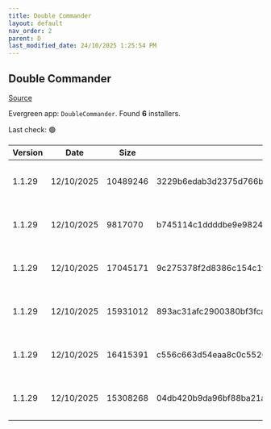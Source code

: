 ```yaml
---
title: Double Commander
layout: default
nav_order: 2
parent: D
last_modified_date: 24/10/2025 1:25:54 PM
---
```


## Double Commander

[Source](https://github.com/doublecmd/doublecmd/)

Evergreen app: `DoubleCommander`. Found **6** installers.

Last check: 🟢

| Version | Date       | Size     | Sha256                                                           | Architecture | InstallerType | Type | URI                                                                                                                                                                                                      |
| ------- | ---------- | -------- | ---------------------------------------------------------------- | ------------ | ------------- | ---- | -------------------------------------------------------------------------------------------------------------------------------------------------------------------------------------------------------- |
| 1.1.29  | 12/10/2025 | 10489246 | 3229b6edab3d2375d766ba1ff242ae79431d1870353e11d2dbbf73ecd7603c22 | x64          | Default       | exe  | [https://github.com/doublecmd/doublecmd/releases/download/v1.1.29/doublecmd-1.1.29.x86_64-win64.exe](https://github.com/doublecmd/doublecmd/releases/download/v1.1.29/doublecmd-1.1.29.x86_64-win64.exe) |
| 1.1.29  | 12/10/2025 | 9817070  | b745114c1ddddbe9e98244ac4061315b0630045f3290f8f7f73b4ab4cad0b982 | x86          | Default       | exe  | [https://github.com/doublecmd/doublecmd/releases/download/v1.1.29/doublecmd-1.1.29.i386-win32.exe](https://github.com/doublecmd/doublecmd/releases/download/v1.1.29/doublecmd-1.1.29.i386-win32.exe)     |
| 1.1.29  | 12/10/2025 | 17045171 | 9c275378f2d8386c154c1f58f5350a2ac599ddaf7490c907a79eba95f772fce1 | x64          | Default       | msi  | [https://github.com/doublecmd/doublecmd/releases/download/v1.1.29/doublecmd-1.1.29.x86_64-win64.msi](https://github.com/doublecmd/doublecmd/releases/download/v1.1.29/doublecmd-1.1.29.x86_64-win64.msi) |
| 1.1.29  | 12/10/2025 | 15931012 | 893ac31afc2900380bf3fcab258ab1044160ef844f6f579fae4ec9e919c47c90 | x86          | Default       | msi  | [https://github.com/doublecmd/doublecmd/releases/download/v1.1.29/doublecmd-1.1.29.i386-win32.msi](https://github.com/doublecmd/doublecmd/releases/download/v1.1.29/doublecmd-1.1.29.i386-win32.msi)     |
| 1.1.29  | 12/10/2025 | 16415391 | c556c663d54eaa8c0c55268e78c0970e79e7331354d9b5b98695944b4c95c619 | x64          | Default       | zip  | [https://github.com/doublecmd/doublecmd/releases/download/v1.1.29/doublecmd-1.1.29.x86_64-win64.zip](https://github.com/doublecmd/doublecmd/releases/download/v1.1.29/doublecmd-1.1.29.x86_64-win64.zip) |
| 1.1.29  | 12/10/2025 | 15308268 | 04db420b9da96bf88ba21a82904a03a34756e93ddc893ac8cae50e1f3992b773 | x86          | Default       | zip  | [https://github.com/doublecmd/doublecmd/releases/download/v1.1.29/doublecmd-1.1.29.i386-win32.zip](https://github.com/doublecmd/doublecmd/releases/download/v1.1.29/doublecmd-1.1.29.i386-win32.zip)     |
